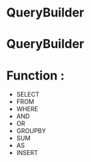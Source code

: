 # QueryBuilder
# QueryBuilder

# Function :

- SELECT
- FROM
- WHERE
- AND
- OR
- GROUPBY
- SUM
- AS
- INSERT